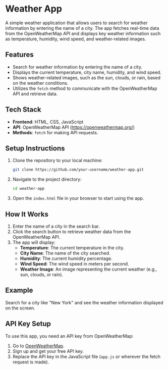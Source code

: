 # Weather App

A simple weather application that allows users to search for weather information by entering the name of a city. The app fetches real-time data from the OpenWeatherMap API and displays key weather information such as temperature, humidity, wind speed, and weather-related images.

## Features

- Search for weather information by entering the name of a city.
- Displays the current temperature, city name, humidity, and wind speed.
- Shows weather-related images, such as the sun, clouds, or rain, based on the weather conditions.
- Utilizes the `fetch` method to communicate with the OpenWeatherMap API and retrieve data.

## Tech Stack

- **Frontend**: HTML, CSS, JavaScript
- **API**: OpenWeatherMap API (https://openweathermap.org/)
- **Methods**: `fetch` for making API requests.

## Setup Instructions

1. Clone the repository to your local machine:
   ```bash
   git clone https://github.com/your-username/weather-app.git
   ```

2. Navigate to the project directory:
   ```bash
   cd weather-app
   ```

3. Open the `index.html` file in your browser to start using the app.

## How It Works

1. Enter the name of a city in the search bar.
2. Click the search button to retrieve weather data from the OpenWeatherMap API.
3. The app will display:
   - **Temperature**: The current temperature in the city.
   - **City Name**: The name of the city searched.
   - **Humidity**: The current humidity percentage.
   - **Wind Speed**: The wind speed in meters per second.
   - **Weather Image**: An image representing the current weather (e.g., sun, clouds, or rain).

## Example

Search for a city like "New York" and see the weather information displayed on the screen.

## API Key Setup

To use this app, you need an API key from OpenWeatherMap:

1. Go to [OpenWeatherMap](https://openweathermap.org/).
2. Sign up and get your free API key.
3. Replace the API key in the JavaScript file (`app.js` or wherever the fetch request is made).


